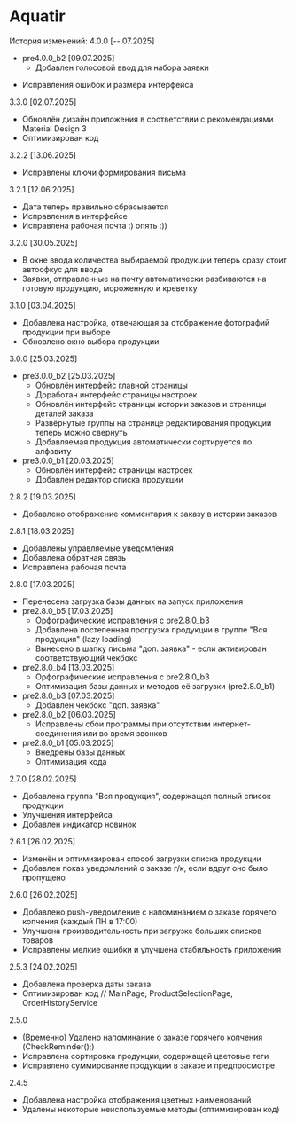 # Aquatir
 История изменений:
 4.0.0 [--.07.2025]
 - pre4.0.0_b2 [09.07.2025]
      + Добавлен голосовой ввод для набора заявки
+ Исправления ошибок и размера интерфейса

 3.3.0 [02.07.2025]
 - Обновлён дизайн приложения в соответствии с рекомендациями Material Design 3
 - Оптимизирован код

 3.2.2 [13.06.2025]
 - Исправлены ключи формирования письма

 3.2.1 [12.06.2025]
 - Дата теперь правильно сбрасывается
 - Исправления в интерфейсе
 - Исправлена рабочая почта :) опять :))

 3.2.0 [30.05.2025]
 - В окне ввода количества выбираемой продукции теперь сразу стоит автоофкус для ввода
 - Заявки, отправленные на почту автоматически разбиваются на готовую продукцию, мороженную и креветку

 3.1.0 [03.04.2025]
 - Добавлена настройка, отвечающая за отображение фотографий продукции при выборе
 - Обновлено окно выбора продукции

 3.0.0 [25.03.2025]
 - pre3.0.0_b2 [25.03.2025]
	+ Обновлён интерфейс главной страницы
	+ Доработан интерфейс страницы настроек
	+ Обновлён интерфейс страницы истории заказов и страницы деталей заказа
	+ Развёрнутые группы на странице редактирования продукции теперь можно свернуть
	+ Добавляемая продукция автоматически сортируется по алфавиту
 - pre3.0.0_b1 [20.03.2025]
	+ Обновлён интерфейс страницы настроек
	+ Добавлен редактор списка продукции

 2.8.2 [19.03.2025]
 - Добавлено отображение комментария к заказу в истории заказов

 2.8.1 [18.03.2025]
 - Добавлены управляемые уведомления
 - Добавлена обратная связь
 - Исправлена рабочая почта

 2.8.0 [17.03.2025]
 - Перенесена загрузка базы данных на запуск приложения
 - pre2.8.0_b5 [17.03.2025]
   + Орфографические исправления с pre2.8.0_b3
   + Добавлена постепенная прогрузка продукции в группе "Вся продукция" (lazy loading)
   + Вынесено в шапку письма "доп. заявка" - если активирован соответствующий чекбокс
 - pre2.8.0_b4 [13.03.2025]
   + Орфографические исправления с pre2.8.0_b3
   + Оптимизация базы данных и методов её загрузки (pre2.8.0_b1)
 - pre2.8.0_b3 [07.03.2025]
   + Добавлен чекбокс "доп. заявка"
 - pre2.8.0_b2 [06.03.2025]
   + Исправлены сбои программы при отсутствии интернет-соединения или во время звонков
 - pre2.8.0_b1 [05.03.2025]
   + Внедрены базы данных
   + Оптимизация кода

 2.7.0 [28.02.2025]
 - Добавлена группа "Вся продукция", содержащая полный список продукции
 - Улучшения интерфейса 
 - Добавлен индикатор новинок

 2.6.1 [26.02.2025]
 - Изменён и оптимизирован способ загрузки списка продукции
 - Добавлен показ уведомлений о заказе г/к, если вдруг оно было пропущено 

 2.6.0 [26.02.2025]
 - Добавлено push-уведомление с напоминанием о заказе горячего копчения (каждый ПН в 17:00)
 - Улучшена производительность при загрузке больших списков товаров
 - Исправлены мелкие ошибки и улучшена стабильность приложения
 
 2.5.3 [24.02.2025]
 - Добавлена проверка даты заказа
 - Оптимизирован код // MainPage, ProductSelectionPage, OrderHistoryService
 
 2.5.0
 - (Временно) Удалено напоминание о заказе горячего копчения (CheckReminder();)
 - Исправлена сортировка продукции, содержащей цветовые теги
 - Исправлено суммирование продукции в заказе и предпросмотре

 2.4.5
 - Добавлена настройка отображения цветных наименований
 - Удалены некоторые неиспользуемые методы (оптимизирован код)
